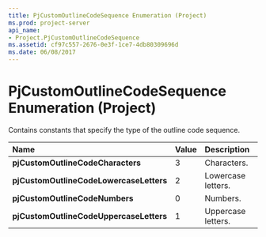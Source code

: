 ```yaml
---
title: PjCustomOutlineCodeSequence Enumeration (Project)
ms.prod: project-server
api_name:
- Project.PjCustomOutlineCodeSequence
ms.assetid: cf97c557-2676-0e3f-1ce7-4db80309696d
ms.date: 06/08/2017
---
```



# PjCustomOutlineCodeSequence Enumeration (Project)

Contains constants that specify the type of the outline code sequence.



|**Name**|**Value**|**Description**|
|:-----|:-----|:-----|
|**pjCustomOutlineCodeCharacters**|3|Characters.|
|**pjCustomOutlineCodeLowercaseLetters**|2|Lowercase letters.|
|**pjCustomOutlineCodeNumbers**|0|Numbers. |
|**pjCustomOutlineCodeUppercaseLetters**|1|Uppercase letters.|

